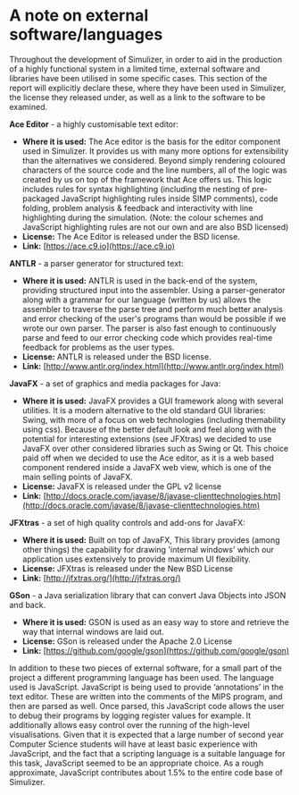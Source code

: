 # A note on external software/languages #
Throughout the development of Simulizer, in order to aid in the production of a highly functional system in a limited time, external software and libraries have been utilised in some specific cases. This section of the report will explicitly declare these, where they have been used in Simulizer, the license they released under, as well as a link to the software to be examined.

<!-- Ace Editor -->
**Ace Editor** - a highly customisable text editor:

- **Where it is used:** The Ace editor is the basis for the editor component used in Simulizer. It provides us with many more options for extensibility than the alternatives we considered. Beyond simply rendering coloured characters of the source code and the line numbers, all of the logic was created by us on top of the framework that Ace offers us. This logic includes rules for syntax highlighting (including the nesting of pre-packaged JavaScript highlighting rules inside SIMP comments), code folding, problem analysis & feedback and interactivity with line highlighting during the simulation. (Note: the colour schemes and JavaScript highlighting rules are not our own and are also BSD licensed)
- **License:** The Ace Editor is released under the BSD license.
- **Link:** [https://ace.c9.io](https://ace.c9.io)

<!-- ANTLR -->
**ANTLR** - a parser generator for structured text:

- **Where it is used:** ANTLR is used in the back-end of the system, providing structured input into the assembler. Using a parser-generator along with a grammar for our language (written by us) allows the assembler to traverse the parse tree and perform much better analysis and error checking of the user's programs than would be possible if we wrote our own parser. The parser is also fast enough to continuously parse and feed to our error checking code which provides real-time feedback for problems as the user types.
- **License:** ANTLR is released under the BSD license.
- **Link:** [http://www.antlr.org/index.html](http://www.antlr.org/index.html)

<!-- JavaFX -->
**JavaFX** - a set of graphics and media packages for Java:

- **Where it is used:** JavaFX provides a GUI framework along with several utilities. It is a modern alternative to the old standard GUI libraries: Swing, with more of a focus on web technologies (including themability using css). Because of the better default look and feel along with the potential for interesting extensions (see JFXtras) we decided to use JavaFX over other considered libraries such as Swing or Qt. This choice paid off when we decided to use the Ace editor, as it is a web based component rendered inside a JavaFX web view, which is one of the main selling points of JavaFX.
- **License:** JavaFX is released under the GPL v2 license
- **Link:** [http://docs.oracle.com/javase/8/javase-clienttechnologies.htm](http://docs.oracle.com/javase/8/javase-clienttechnologies.htm)

<!-- JFXtras -->
**JFXtras** - a set of high quality controls and add-ons for JavaFX:

- **Where it is used:** Built on top of JavaFX, This library provides (among other things) the capability for drawing 'internal windows' which our application uses extensively to provide maximum UI flexibility.
- **License:** JFXtras is released under the New BSD License
- **Link:** [http://jfxtras.org/](http://jfxtras.org/)

<!-- GSon -->
**GSon** - a Java serialization library that can convert Java Objects into JSON and back.

- **Where it is used:** GSON is used as an easy way to store and retrieve the way that internal windows are laid out.
- **License:** GSon is released under the Apache 2.0 License
- **Link:** [https://github.com/google/gson](https://github.com/google/gson)

In addition to these two pieces of external software, for a small part of the project a different programming language has been used. The language used is JavaScript. JavaScript is being used to provide ‘annotations’ in the text editor. These are written into the comments of the MIPS program, and then are parsed as well. Once parsed, this JavaScript code allows the user to debug their programs by logging register values for example. It additionally allows easy control over the running of the high-level visualisations. Given that it is expected that a large number of second year Computer Science students will have at least basic experience with JavaScript, and the fact that a scripting language is a suitable language for this task, JavaScript seemed to be an appropriate choice. As a rough approximate, JavaScript contributes about 1.5% to the entire code base of Simulizer.
